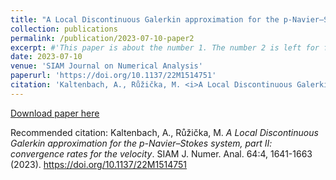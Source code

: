 ```yaml
---
title: "A Local Discontinuous Galerkin approximation for the p-Navier–Stokes system, part II: convergence rates for the velocity"
collection: publications
permalink: /publication/2023-07-10-paper2
excerpt: #'This paper is about the number 1. The number 2 is left for future work.'
date: 2023-07-10
venue: 'SIAM Journal on Numerical Analysis'
paperurl: 'https://doi.org/10.1137/22M1514751'
citation: 'Kaltenbach, A., Růžička, M. <i>A Local Discontinuous Galerkin approximation for the p-Navier–Stokes system, part II: convergence rates for the velocity</i>. SIAM J. Numer. Anal. 64:4, 1641-1663 (2023).  https://doi.org/10.1137/22M1514751'
---
```


[Download paper here](https://doi.org/10.1137/22M1514751) 

Recommended citation: Kaltenbach, A., Růžička, M. <i>A Local Discontinuous Galerkin approximation for the p-Navier–Stokes system, part II: convergence rates for the velocity</i>. SIAM J. Numer. Anal. 64:4, 1641-1663 (2023).  https://doi.org/10.1137/22M1514751
